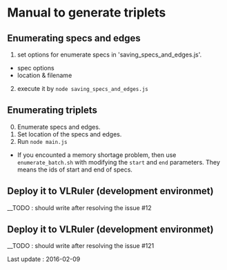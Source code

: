 # Manual to generate triplets

## Enumerating specs and edges
1. set options for enumerate specs in 'saving_specs_and_edges.js'.
- spec options
- location & filename

2. execute it by `node saving_specs_and_edges.js`

## Enumerating triplets
0. Enumerate specs and edges.
1. Set location of the specs and edges.
2. Run `node main.js`
  - If you encounted a memory shortage problem, then use `enumerate_batch.sh` with modifying the `start` and `end` parameters. They means the ids of start and end of specs.


## Deploy it to VLRuler (development environmet)

__TODO : should write after resolving the issue #12

## Deploy it to VLRuler (development environmet)

__TODO : should write after resolving the issue #121


Last update : 2016-02-09